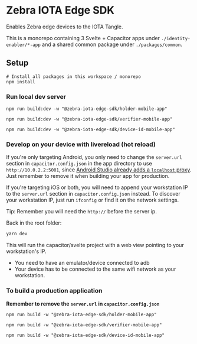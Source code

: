 # Zebra IOTA Edge SDK

Enables Zebra edge devices to the IOTA Tangle.

This is a monorepo containing 3 Svelte + Capacitor apps under `./identity-enabler/*-app` and a shared common package under `./packages/common`.

## Setup

```shell
# Install all packages in this workspace / monorepo
npm install
```

### Run local dev server

```shell
npm run build:dev -w "@zebra-iota-edge-sdk/holder-mobile-app"

npm run build:dev -w "@zebra-iota-edge-sdk/verifier-mobile-app"

npm run build:dev -w "@zebra-iota-edge-sdk/device-id-mobile-app"
```

### Develop on your device with livereload (hot reload)

If you're only targeting Android, you only need to change the `server.url` section in `capacitor.config.json` in the app directory to use `http://10.0.2.2:5001`, since [Android Studio already adds a `localhost` proxy](https://stackoverflow.com/questions/9808560/why-do-we-use-10-0-2-2-to-connect-to-local-web-server-instead-of-using-computer). Just remember to remove it when building your app for production.

If you're targeting iOS or both, you will need to append your workstation IP to the `server.url` section in `capacitor.config.json` instead. To discover your workstation IP, just run `ifconfig` or find it on the network settings.

Tip: Remember you will need the `http://` before the server ip.

Back in the root folder:

```bash
yarn dev
```

This will run the capacitor/svelte project with a web view pointing to your workstation's IP.

* You need to have an emulator/device connected to adb
* Your device has to be connected to the same wifi network as your workstation.

### To build a production application

**Remember to remove the `server.url` in `capacitor.config.json`**

```shell
npm run build -w "@zebra-iota-edge-sdk/holder-mobile-app"

npm run build -w "@zebra-iota-edge-sdk/verifier-mobile-app"

npm run build -w "@zebra-iota-edge-sdk/device-id-mobile-app"
```

